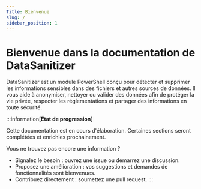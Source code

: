 ```yaml
---
Title: Bienvenue
slug: /
sidebar_position: 1
---
```


# Bienvenue dans la documentation de DataSanitizer

DataSanitizer est un module PowerShell conçu pour détecter et supprimer les informations sensibles dans des fichiers et autres sources de données. Il vous aide à anonymiser, nettoyer ou valider des données afin de protéger la vie privée, respecter les réglementations et partager des informations en toute sécurité.

:::information[**État de progression**]

Cette documentation est en cours d'élaboration. Certaines sections seront complétées et enrichies prochainement.

Vous ne trouvez pas encore une information ?
- Signalez le besoin : ouvrez une issue ou démarrez une discussion.
- Proposez une amélioration : vos suggestions et demandes de fonctionnalités sont bienvenues.
- Contribuez directement : soumettez une pull request.
:::

